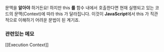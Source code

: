 ---
---

문맥을 **알아야** 하거든요! 하지만 this **를** 함수 내에서 호출한다면 현재 실행되고 있는 코드의 문맥(Context)에 따라 this 가 달라집니다. 이것이 **JavaScript**에서 this 가 직관적으로 이해하기 어려운 문법이 된 계기죠.

### 관련있는 메모
[[Execution Context]]